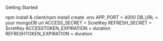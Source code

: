Getting Started

npm install & client/npm install
create .env 
APP_PORT = 4000
DB_URL = your mongoDB url
ACCESS_SECRET = ScretKey
REFRESH_SECRET = ScretKey
ACCESSTOKEN_EXPIRATION = duration
REFRESHTOKEN_EXPIRATION = duration